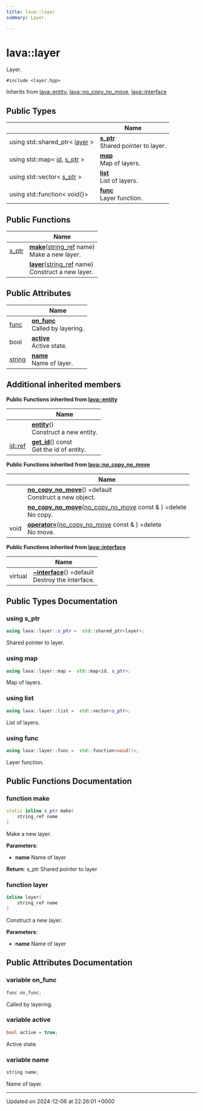 ```yaml
---
title: lava::layer
summary: Layer. 

---
```


# lava::layer



Layer. 


`#include <layer.hpp>`

Inherits from [lava::entity](/_doxybook/Classes/structlava_1_1entity.md), [lava::no_copy_no_move](/_doxybook/Classes/structlava_1_1no__copy__no__move.md), [lava::interface](/_doxybook/Classes/structlava_1_1interface.md)

## Public Types

|                | Name           |
| -------------- | -------------- |
| using std::shared_ptr< [layer](/_doxybook/Classes/structlava_1_1layer.md) > | **[s_ptr](/_doxybook/Classes/structlava_1_1layer.md#using-s-ptr)** <br>Shared pointer to layer.  |
| using std::map< [id](/_doxybook/Classes/structlava_1_1id.md), [s_ptr](/_doxybook/Classes/structlava_1_1layer.md#using-s-ptr) > | **[map](/_doxybook/Classes/structlava_1_1layer.md#using-map)** <br>Map of layers.  |
| using std::vector< [s_ptr](/_doxybook/Classes/structlava_1_1layer.md#using-s-ptr) > | **[list](/_doxybook/Classes/structlava_1_1layer.md#using-list)** <br>List of layers.  |
| using std::function< void()> | **[func](/_doxybook/Classes/structlava_1_1layer.md#using-func)** <br>Layer function.  |

## Public Functions

|                | Name           |
| -------------- | -------------- |
| [s_ptr](/_doxybook/Classes/structlava_1_1layer.md#using-s-ptr) | **[make](/_doxybook/Classes/structlava_1_1layer.md#function-make)**([string_ref](/_doxybook/Namespaces/namespacelava.md#using-string-ref) name)<br>Make a new layer.  |
| | **[layer](/_doxybook/Classes/structlava_1_1layer.md#function-layer)**([string_ref](/_doxybook/Namespaces/namespacelava.md#using-string-ref) name)<br>Construct a new layer.  |

## Public Attributes

|                | Name           |
| -------------- | -------------- |
| [func](/_doxybook/Classes/structlava_1_1layer.md#using-func) | **[on_func](/_doxybook/Classes/structlava_1_1layer.md#variable-on-func)** <br>Called by layering.  |
| bool | **[active](/_doxybook/Classes/structlava_1_1layer.md#variable-active)** <br>Active state.  |
| [string](/_doxybook/Namespaces/namespacelava.md#using-string) | **[name](/_doxybook/Classes/structlava_1_1layer.md#variable-name)** <br>Name of layer.  |

## Additional inherited members

**Public Functions inherited from [lava::entity](/_doxybook/Classes/structlava_1_1entity.md)**

|                | Name           |
| -------------- | -------------- |
| | **[entity](/_doxybook/Classes/structlava_1_1entity.md#function-entity)**()<br>Construct a new entity.  |
| [id::ref](/_doxybook/Classes/structlava_1_1id.md#using-ref) | **[get_id](/_doxybook/Classes/structlava_1_1entity.md#function-get-id)**() const<br>Get the id of entity.  |

**Public Functions inherited from [lava::no_copy_no_move](/_doxybook/Classes/structlava_1_1no__copy__no__move.md)**

|                | Name           |
| -------------- | -------------- |
| | **[no_copy_no_move](/_doxybook/Classes/structlava_1_1no__copy__no__move.md#function-no-copy-no-move)**() =default<br>Construct a new object.  |
| | **[no_copy_no_move](/_doxybook/Classes/structlava_1_1no__copy__no__move.md#function-no-copy-no-move)**([no_copy_no_move](/_doxybook/Classes/structlava_1_1no__copy__no__move.md) const & ) =delete<br>No copy.  |
| void | **[operator=](/_doxybook/Classes/structlava_1_1no__copy__no__move.md#function-operator=)**([no_copy_no_move](/_doxybook/Classes/structlava_1_1no__copy__no__move.md) const & ) =delete<br>No move.  |

**Public Functions inherited from [lava::interface](/_doxybook/Classes/structlava_1_1interface.md)**

|                | Name           |
| -------------- | -------------- |
| virtual | **[~interface](/_doxybook/Classes/structlava_1_1interface.md#function-~interface)**() =default<br>Destroy the interface.  |


## Public Types Documentation

### using s_ptr

```cpp
using lava::layer::s_ptr =  std::shared_ptr<layer>;
```

Shared pointer to layer. 

### using map

```cpp
using lava::layer::map =  std::map<id, s_ptr>;
```

Map of layers. 

### using list

```cpp
using lava::layer::list =  std::vector<s_ptr>;
```

List of layers. 

### using func

```cpp
using lava::layer::func =  std::function<void()>;
```

Layer function. 

## Public Functions Documentation

### function make

```cpp
static inline s_ptr make(
    string_ref name
)
```

Make a new layer. 

**Parameters**: 

  * **name** Name of layer 


**Return**: s_ptr Shared pointer to layer 

### function layer

```cpp
inline layer(
    string_ref name
)
```

Construct a new layer. 

**Parameters**: 

  * **name** Name of layer 


## Public Attributes Documentation

### variable on_func

```cpp
func on_func;
```

Called by layering. 

### variable active

```cpp
bool active = true;
```

Active state. 

### variable name

```cpp
string name;
```

Name of layer. 

-------------------------------

Updated on 2024-12-06 at 22:26:01 +0000